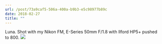 ```yaml
---
url: /post/73a9caf5-506a-400a-b9b3-e5c98977b89c
date: 2018-02-27
title: ""
---
```




Luna. Shot with my Nikon FM, E-Series 50mm F/1.8 with Ilford HP5+ pushed to 800. <img class="img-fluid" img src="/1519720478"/>
